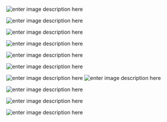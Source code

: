 
![enter image description here](https://www.salika.co/wp-content/uploads/2019/02/dry-port-thai.jpg)

![enter image description here](https://lloydslist.maritimeintelligence.informa.com/-/media/informa/maritime/legacy-images/2016/august/bangkokportpat.jpg)

![enter image description here](https://www.salika.co/wp-content/uploads/2020/02/expropriation-of-land-to-build-a-high-speed-train-connecting-3-airports-0-1068x561.jpg)

![enter image description here](https://www.thairath.co.th/media/dFQROr7oWzulq5FZXCF8q3RVnPYg0yhj1GyXtMIrDRQyhVCGFC5h4x34PehtT40Trrn.webp)

![enter image description here](https://miro.medium.com/max/1000/1*T8nEBhjCOHI6bo9qP36l1g.jpeg)

![enter image description here](https://file4.batdongsan.com.vn/2019/06/24/akCJKkFO/20190624160214-0be7.jpg)

![enter image description here](https://connextconcept.files.wordpress.com/2019/10/logistics-1.jpg)
![enter image description here](https://connextconcept.files.wordpress.com/2019/10/shutterstock_507076924.jpg)

![enter image description here](https://connextconcept.files.wordpress.com/2019/10/67_big.jpg)

![enter image description here](https://connextconcept.files.wordpress.com/2019/10/6cf0d420bb3c08e5aff9a639257e50303dce5f74d9632706ad3c3d581da947de.jpg)

![enter image description here](https://www.forbesz.com/wp-content/uploads/2019/01/Services-forbesz.jpg)




<!--stackedit_data:
eyJoaXN0b3J5IjpbLTQ2ODY0MDk0MywxNTc5OTc1NTIsLTUwMz
Q0NTQxNSwxMTQ0MTE2MjQ4XX0=
-->